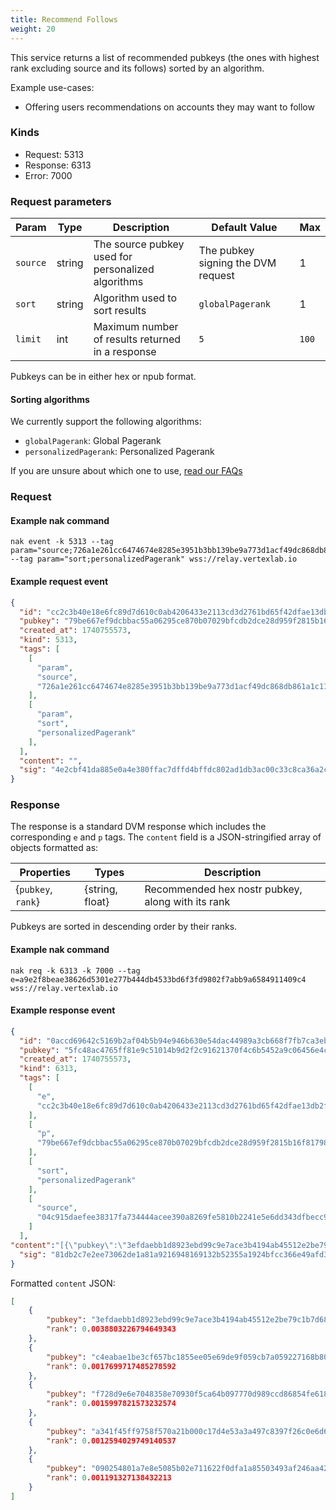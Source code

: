 ```yaml
---
title: Recommend Follows
weight: 20
---
```



This service returns a list of recommended pubkeys (the ones with highest rank excluding source and its follows) sorted by an algorithm.

Example use-cases:
 - Offering users recommendations on accounts they may want to follow

### Kinds

 - Request: 5313
 - Response: 6313
 - Error: 7000

### Request parameters

| Param | Type | Description | Default Value | Max |
|-----|-----|-----|-----|-----|
| `source` | string | The source pubkey used for personalized algorithms | The pubkey signing the DVM request | 1 |
| `sort` | string | Algorithm used to sort results | `globalPagerank` | 1 |
| `limit` | int | Maximum number of results returned in a response | `5` | `100` |

Pubkeys can be in either hex or npub format.

#### Sorting algorithms

We currently support the following algorithms:

 - `globalPagerank`: Global Pagerank
 - `personalizedPagerank`: Personalized Pagerank

If you are unsure about which one to use, [read our FAQs](https://vertexlab.io/docs/faq/#what-is-the-difference-between-global-and-personalized-pagerank)

### Request

#### Example nak command
```
nak event -k 5313 --tag param="source;726a1e261cc6474674e8285e3951b3bb139be9a773d1acf49dc868db861a1c11" --tag param="sort;personalizedPagerank" wss://relay.vertexlab.io
```

#### Example request event

```json
{
  "id": "cc2c3b40e18e6fc89d7d610c0ab4206433e2113cd3d2761bd65f42dfae13db2f",
  "pubkey": "79be667ef9dcbbac55a06295ce870b07029bfcdb2dce28d959f2815b16f81798",
  "created_at": 1740755573,
  "kind": 5313,
  "tags": [
    [
      "param",
      "source",
      "726a1e261cc6474674e8285e3951b3bb139be9a773d1acf49dc868db861a1c11"
    ],
    [
      "param",
      "sort",
      "personalizedPagerank"
    ],
  ],
  "content": "",
  "sig": "4e2cbf41da885e0a4e380ffac7dffd4bffdc802ad1db3ac00c33c8ca36a2cba9e3829064cd0569c58788d6b7e0a0fc30dcdde7b0d281e5f9a0b9e87ea2e610bd"
}
```

### Response

The response is a standard DVM response which includes the corresponding `e` and `p` tags. 
The `content` field is a JSON-stringified array of objects formatted as:

| Properties | Types | Description |
|-----|-----|-----|
| {`pubkey`, `rank`} | {string, float} | Recommended hex nostr pubkey, along with its rank |

Pubkeys are sorted in descending order by their ranks.

#### Example nak command
```
nak req -k 6313 -k 7000 --tag e=a9e2f8beae38626d5301e277b444db4533bd6f3fd9802f7abb9a6584911409c4 wss://relay.vertexlab.io
```

#### Example response event

```json
{
  "id": "0accd69642c5169b2af04b5b94e946b630e54dac44989a3cb668f7fb7ca3eb32",
  "pubkey": "5fc48ac4765ff81e9c51014b9d2f2c91621370f4c6b5452a9c06456e4cccaeb4",
  "created_at": 1740755573,
  "kind": 6313,
  "tags": [
    [
      "e",
      "cc2c3b40e18e6fc89d7d610c0ab4206433e2113cd3d2761bd65f42dfae13db2f"
    ],
    [
      "p",
      "79be667ef9dcbbac55a06295ce870b07029bfcdb2dce28d959f2815b16f81798"
    ],
    [
      "sort",
      "personalizedPagerank"
    ],
    [
      "source",
      "04c915daefee38317fa734444acee390a8269fe5810b2241e5e6dd343dfbecc9"
    ]
  ],
"content":"[{\"pubkey\":\"3efdaebb1d8923ebd99c9e7ace3b4194ab45512e2be79c1b7d68d9243e0d2681\",\"rank\":0.0038803226794649343},{\"pubkey\":\"c4eabae1be3cf657bc1855ee05e69de9f059cb7a059227168b80b89761cbc4e0\",\"rank\":0.0017699717485278592},{\"pubkey\":\"f728d9e6e7048358e70930f5ca64b097770d989ccd86854fe618eda9c8a38106\",\"rank\":0.0015997821573232574},{\"pubkey\":\"a341f45ff9758f570a21b000c17d4e53a3a497c8397f26c0e6d61e5acffc7a98\",\"rank\":0.0012594029749140537},{\"pubkey\":\"090254801a7e8e5085b02e711622f0dfa1a85503493af246aa42af08f5e4d2df\",\"rank\":0.001191327138432213}]",
  "sig": "81db2c7e2ee73062de1a81a9216948169132b52355a1924bfcc366e49afd34b01ce3e02a3ffc7e8e586918f4a7a610f7ec6b7df7885a2f7d58e83d0ac59c07c1"
}
```

Formatted `content` JSON:

```json
[
	{
		"pubkey": "3efdaebb1d8923ebd99c9e7ace3b4194ab45512e2be79c1b7d68d9243e0d2681",
		"rank": 0.0038803226794649343
	},
	{
		"pubkey": "c4eabae1be3cf657bc1855ee05e69de9f059cb7a059227168b80b89761cbc4e0",
		"rank": 0.0017699717485278592
	},
	{
		"pubkey": "f728d9e6e7048358e70930f5ca64b097770d989ccd86854fe618eda9c8a38106",
		"rank": 0.0015997821573232574
	},
	{
		"pubkey": "a341f45ff9758f570a21b000c17d4e53a3a497c8397f26c0e6d61e5acffc7a98",
		"rank": 0.0012594029749140537
	},
	{
		"pubkey": "090254801a7e8e5085b02e711622f0dfa1a85503493af246aa42af08f5e4d2df",
		"rank": 0.001191327138432213
	}
]
```
